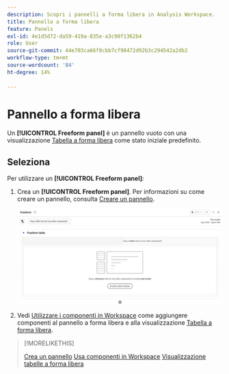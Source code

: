 ```yaml
---
description: Scopri i pannelli a forma libera in Analysis Workspace.
title: Pannello a forma libera
feature: Panels
exl-id: 4e1d5d72-da59-419a-835e-a3c90f1362b4
role: User
source-git-commit: 44e703ca66f8cbb7cf98472d92b3c294542a2db2
workflow-type: tm+mt
source-wordcount: '84'
ht-degree: 14%

---
```


# Pannello a forma libera

Un **[!UICONTROL Freeform panel]** è un pannello vuoto con una visualizzazione [Tabella a forma libera](/help/analysis-workspace/visualizations/freeform-table/freeform-table.md) come stato iniziale predefinito.

## Seleziona

Per utilizzare un **[!UICONTROL Freeform panel]**:

1. Crea un **[!UICONTROL Freeform panel]**. Per informazioni su come creare un pannello, consulta [Creare un pannello](panels.md#create-a-panel).

   ![Pannello a forma libera predefinito che mostra un pannello vuoto con una tabella a forma libera.](assets/freeform-panel.png)

1. Vedi [Utilizzare i componenti in Workspace](/help/components/use-components-in-workspace.md) come aggiungere componenti al pannello a forma libera e alla visualizzazione [Tabella a forma libera](/help/analysis-workspace/visualizations/freeform-table/freeform-table.md).


>[!MORELIKETHIS]
>
>[Crea un pannello](/help/analysis-workspace/c-panels/panels.md#create-a-panel)
>[Usa componenti in Workspace](/help/components/use-components-in-workspace.md)
>[Visualizzazione tabelle a forma libera](/help/analysis-workspace/visualizations/freeform-table/freeform-table.md)
>
